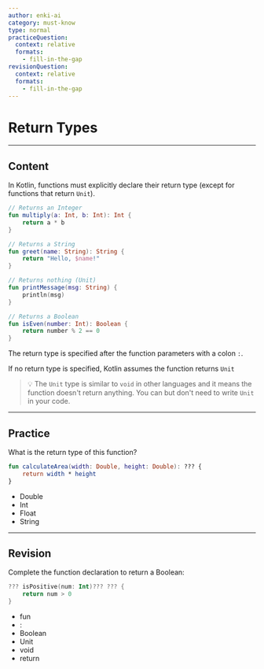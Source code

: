 ```yaml
---
author: enki-ai
category: must-know
type: normal
practiceQuestion:
  context: relative
  formats:
    - fill-in-the-gap
revisionQuestion:
  context: relative
  formats:
    - fill-in-the-gap
---
```


# Return Types

---
## Content

In Kotlin, functions must explicitly declare their return type (except for functions that return `Unit`).

```kotlin
// Returns an Integer
fun multiply(a: Int, b: Int): Int {
    return a * b
}

// Returns a String
fun greet(name: String): String {
    return "Hello, $name!"
}

// Returns nothing (Unit)
fun printMessage(msg: String) {
    println(msg)
}

// Returns a Boolean
fun isEven(number: Int): Boolean {
    return number % 2 == 0
}
```

The return type is specified after the function parameters with a colon `:`.

If no return type is specified, Kotlin assumes the function returns `Unit`

> 💡 The `Unit` type is similar to `void` in other languages and it means the function doesn't return anything. You can but don't need to write `Unit` in your code.
---

## Practice

What is the return type of this function?

```kotlin
fun calculateArea(width: Double, height: Double): ??? {
    return width * height
}
```

- Double
- Int
- Float
- String

---

## Revision

Complete the function declaration to return a Boolean:

```kotlin
??? isPositive(num: Int)??? ??? {
    return num > 0
}
```

- fun
- :
- Boolean
- Unit
- void
- return
